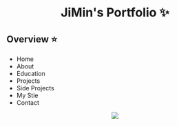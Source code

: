 <p align="center">
  <h1 align="center">JiMin's Portfolio ✨</h1>

## Overview ⭐️

- Home
- About
- Education
- Projects
- Side Projects
- My Stie
- Contact
<p align="center">
 <img src="https://github.com/congchu/web-porfolio/blob/main/demo/이지민.gif?raw=true"/>
</p>
